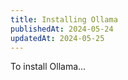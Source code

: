 ```yaml
---
title: Installing Ollama
publishedAt: 2024-05-24
updatedAt: 2024-05-25
---
```


To install Ollama...
